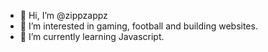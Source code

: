 - 👋 Hi, I’m @zippzappz
- 👀 I’m interested in gaming, football and building websites.
- 🌱 I’m currently learning Javascript.

<!---
zippzappz/zippzappz is a ✨ special ✨ repository because its `README.md` (this file) appears on your GitHub profile.
You can click the Preview link to take a look at your changes.
--->
